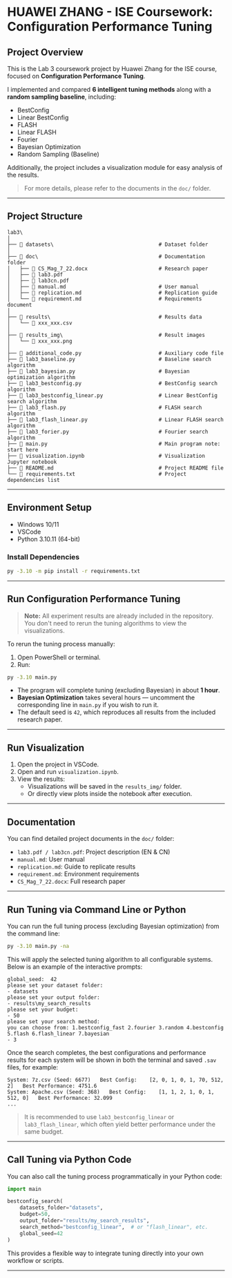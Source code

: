

#  HUAWEI ZHANG - ISE Coursework: Configuration Performance Tuning

## Project Overview

This is the Lab 3 coursework project by Huawei Zhang for the ISE course, focused on **Configuration Performance Tuning**.

I implemented and compared **6 intelligent tuning methods** along with a **random sampling baseline**, including:

- BestConfig  
- Linear BestConfig  
- FLASH  
- Linear FLASH  
- Fourier  
- Bayesian Optimization  
- Random Sampling (Baseline)

Additionally, the project includes a visualization module for easy analysis of the results.

>  For more details, please refer to the documents in the `doc/` folder.

---

## Project Structure

```
lab3\
│
├── 📂 datasets\                                  # Dataset folder
│
├── 📂 doc\                                       # Documentation folder
│   ├── 📜 CS_Mag_7_22.docx                       # Research paper
│   ├── 📜 lab3.pdf                               
│   ├── 📜 lab3cn.pdf                             
│   ├── 📜 manual.md                              # User manual
│   ├── 📜 replication.md                         # Replication guide
│   └── 📜 requirement.md                         # Requirements document
│
├── 📂 results\                                   # Results data
│   └── 📜 xxx_xxx.csv                            
│
├── 📂 results_img\                               # Result images
│   └── 📜 xxx_xxx.png                            
│
├── 📜 additional_code.py                         # Auxiliary code file
├── 📜 lab3_baseline.py                           # Baseline search algorithm
├── 📜 lab3_bayesian.py                           # Bayesian optimization algorithm
├── 📜 lab3_bestconfig.py                         # BestConfig search algorithm
├── 📜 lab3_bestconfig_linear.py                  # Linear BestConfig search algorithm
├── 📜 lab3_flash.py                              # FLASH search algorithm
├── 📜 lab3_flash_linear.py                       # Linear FLASH search algorithm
├── 📜 lab3_forier.py                             # Fourier search algorithm
├── 🐍 main.py                                    # Main program note: start here
├── 📓 visualization.ipynb                        # Visualization Jupyter notebook
├── 📜 README.md                                  # Project README file
└── 📜 requirements.txt                           # Project dependencies list

```

---

## Environment Setup

- Windows 10/11  
- VSCode  
- Python 3.10.11 (64-bit)  

### Install Dependencies

```bash
py -3.10 -m pip install -r requirements.txt
```

---

## Run Configuration Performance Tuning

> **Note:** All experiment results are already included in the repository. You don't need to rerun the tuning algorithms to view the visualizations.

To rerun the tuning process manually:

1. Open PowerShell or terminal.
2. Run:

```bash
py -3.10 main.py
```

- The program will complete tuning (excluding Bayesian) in about **1 hour**.
- **Bayesian Optimization** takes several hours — uncomment the corresponding line in `main.py` if you wish to run it.
- The default seed is `42`, which reproduces all results from the included research paper.

---

## Run Visualization

1. Open the project in VSCode.
2. Open and run `visualization.ipynb`.
3. View the results:
   - Visualizations will be saved in the `results_img/` folder.
   - Or directly view plots inside the notebook after execution.

---

## Documentation

You can find detailed project documents in the `doc/` folder:

- `lab3.pdf / lab3cn.pdf`: Project description (EN & CN)  
- `manual.md`: User manual  
- `replication.md`: Guide to replicate results  
- `requirement.md`: Environment requirements  
- `CS_Mag_7_22.docx`: Full research paper

---


## Run Tuning via Command Line or Python

You can run the full tuning process (excluding Bayesian optimization) from the command line:

```bash
py -3.10 main.py -na
```

This will apply the selected tuning algorithm to all configurable systems. Below is an example of the interactive prompts:

```
global_seed:  42
please set your dataset folder:
- datasets
please set your output folder:
- results\my_search_results
please set your budget:
- 50
please set your search method:
you can choose from: 1.bestconfig_fast 2.fourier 3.random 4.bestconfig 5.flash 6.flash_linear 7.bayesian
- 3
```

Once the search completes, the best configurations and performance results for each system will be shown in both the terminal and saved `.sav` files, for example:

```
System: 7z.csv (Seed: 6677)   Best Config:    [2, 0, 1, 0, 1, 70, 512, 2]   Best Performance: 4751.6
System: Apache.csv (Seed: 368)   Best Config:    [1, 1, 2, 1, 0, 1, 512, 0]   Best Performance: 32.099
...
```

> It is recommended to use `lab3_bestconfig_linear` or `lab3_flash_linear`, which often yield better performance under the same budget.

---

## Call Tuning via Python Code

You can also call the tuning process programmatically in your Python code:

```python
import main

bestconfig_search(
    datasets_folder="datasets",
    budget=50,
    output_folder="results/my_search_results",
    search_method="bestconfig_linear",  # or "flash_linear", etc.
    global_seed=42
)
```

This provides a flexible way to integrate tuning directly into your own workflow or scripts.

---
